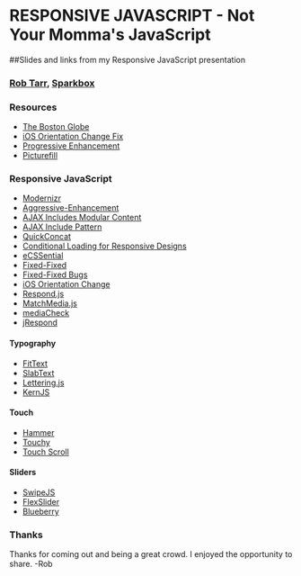 RESPONSIVE JAVASCRIPT - Not Your Momma's JavaScript
=======

##Slides and links from my Responsive JavaScript presentation
### [Rob Tarr](http://twitter.com/robtarr), [Sparkbox](http://seesparkbox.com)

### Resources
* [The Boston Globe](http://www.bostonglobe.com)
* [iOS Orientation Change Fix](https://github.com/scottjehl/iOS-Orientationchange-Fix)
* [Progressive Enhancement](http://en.wikipedia.org/wiki/Progressive_enhancement)
* [Picturefill](http://scottjehl.github.com/picturefill)

### Responsive JavaScript
* [Modernizr](http://www.modernizr.com/)
* [Aggressive-Enhancement](http://globalmoxie.com/blog/making-of-people-mobile.shtml)
* [AJAX Includes Modular Content](http://filamentgroup.com/lab/ajax_includes_modular_content)
* [AJAX Include Pattern](https://github.com/filamentgroup/Ajax-Include-Pattern/)
* [QuickConcat](https://github.com/filamentgroup/quickconcat)
* [Conditional Loading for Responsive Designs](http://24ways.org/2011/conditional-loading-for-responsive-designs)
* [eCSSential](http://github.com/scottjehl/eCSSential)
* [Fixed-Fixed](http://scottjehl.github.com/fixed-fixed)
* [Fixed-Fixed Bugs](http://github.com/scottjehl/Device-Bugs/issues/1)
* [iOS Orientation Change](https://github.com/scottjehl/iOS-Orientationchange-Fix)
* [Respond.js](http://scottjehl.github.com/respond)
* [MatchMedia.js](http://github.com/paulirish/matchMedia.js)
* [mediaCheck](https://github.com/sparkbox/mediaCheck)
* [jRespond](https://github.com/ten1seven/jRespond)

#### Typography
* [FitText](http://fittextjs.com)
* [SlabText](http://www.frequency-decoder.com/demo/slabText)
* [Lettering.js](http://letteringjs.com/)
* [KernJS](http://www.kernjs.com/)

#### Touch
* [Hammer](http://eightmedia.github.com/hammer.js/)
* [Touchy](https://github.com/jairajs89/Touchy.js)
* [Touch Scroll](http://static.uxebu.com/~david/touchscroll/)

#### Sliders
* [SwipeJS](http://swipejs.com/)
* [FlexSlider](http://flexslider.woothemes.com/)
* [Blueberry](http://marktyrrell.com/labs/blueberry/)

### Thanks
Thanks for coming out and being a great crowd. I enjoyed the opportunity to share. -Rob